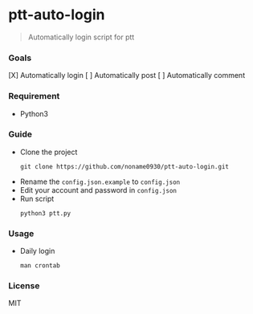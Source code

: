 # ptt-auto-login
> Automatically login script for ptt

### Goals
[X] Automatically login
[ ] Automatically post
[ ] Automatically comment

### Requirement
- Python3

### Guide
- Clone the project
    ```
    git clone https://github.com/noname0930/ptt-auto-login.git
    ```
- Rename the ```config.json.example``` to ```config.json```
- Edit your account and password in ```config.json```
- Run script
    ```
    python3 ptt.py
    ```

### Usage
- Daily login
    ```
    man crontab
    ```

### License
MIT